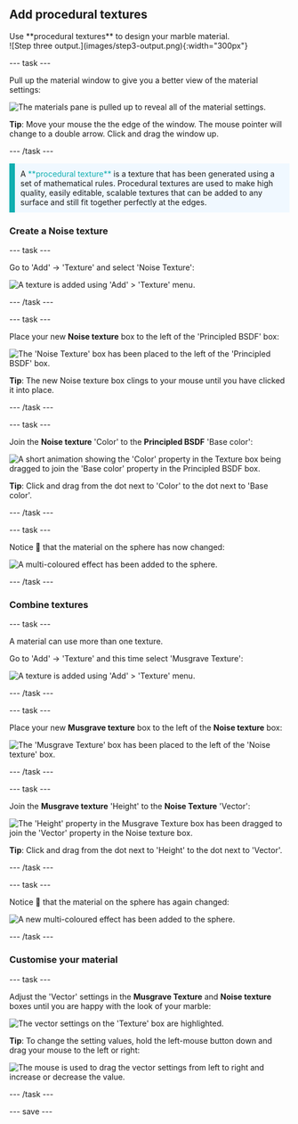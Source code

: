 ## Add procedural textures

<div style="display: flex; flex-wrap: wrap">
<div style="flex-basis: 200px; flex-grow: 1; margin-right: 15px;">
Use **procedural textures** to design your marble material.
</div>
<div>
![Step three output.](images/step3-output.png){:width="300px"}
</div>
</div>

--- task ---

Pull up the material window to give you a better view of the material settings:

![The materials pane is pulled up to reveal all of the material settings.](images/material-pull-up.gif)

**Tip**: Move your mouse the the edge of the window. The mouse pointer will change to a double arrow. Click and drag the window up. 

--- /task ---

<p style="border-left: solid; border-width:10px; border-color: #0faeb0; background-color: aliceblue; padding: 10px;">
A <span style="color: #0faeb0">**procedural texture**</span> is a texture that has been generated using a set of mathematical rules. Procedural textures are used to make high quality, easily editable, scalable textures that can be added to any surface and still fit together perfectly at the edges. 
</p>

### Create a Noise texture

--- task ---

Go to 'Add' -> 'Texture' and select 'Noise Texture':

![A texture is added using 'Add' > 'Texture' menu.](images/add-texture.png)

--- /task ---

--- task ---

Place your new **Noise texture** box to the left of the 'Principled BSDF' box:

![The 'Noise Texture' box has been placed to the left of the 'Principled BSDF' box.](images/texture-left.PNG)

**Tip**: The new Noise texture box clings to your mouse until you have clicked it into place.

--- /task ---

--- task ---

Join the **Noise texture** 'Color' to the **Principled BSDF** 'Base color':

![A short animation showing the 'Color' property in the Texture box being dragged to join the 'Base color' property in the Principled BSDF box.](images/join.gif)

**Tip**: Click and drag from the dot next to 'Color' to the dot next to 'Base color'.

--- /task ---

--- task ---

Notice 👀 that the material on the sphere has now changed:

![A multi-coloured effect has been added to the sphere.](images/colour-sphere.PNG)

--- /task ---

### Combine textures

--- task ---

A material can use more than one texture. 

Go to 'Add' -> 'Texture' and this time select 'Musgrave Texture':

![A texture is added using 'Add' > 'Texture' menu.](images/musgrave-texture.png)

--- /task ---

--- task ---

Place your new **Musgrave texture** box to the left of the **Noise texture** box:

![The 'Musgrave Texture' box has been placed to the left of the 'Noise texture' box.](images/musgrave-left.png)

--- /task ---

--- task ---

Join the **Musgrave texture** 'Height' to the **Noise Texture** 'Vector':

![The 'Height' property in the Musgrave Texture box has been dragged to join the 'Vector' property in the Noise texture box.](images/join-textures.png)

**Tip**: Click and drag from the dot next to 'Height' to the dot next to 'Vector'.

--- /task ---

--- task ---

Notice 👀 that the material on the sphere has again changed:

![A new multi-coloured effect has been added to the sphere.](images/musgrave-sphere.png)

--- /task ---

### Customise your material

--- task ---

Adjust the 'Vector' settings in the **Musgrave Texture** and **Noise texture** boxes until you are happy with the look of your marble:

![The vector settings on the 'Texture' box are highlighted.](images/vector-settings.png)

**Tip**: To change the setting values, hold the left-mouse button down and drag your mouse to the left or right:

![The mouse is used to drag the vector settings from left to right and increase or decrease the value.](images/drag.gif)

--- /task ---

--- save ---

